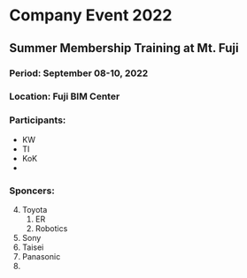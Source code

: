 # Company Event 2022
## Summer Membership Training at Mt. Fuji
### Period: September 08-10, 2022
### Location: Fuji BIM Center
### Participants: 
- KW
- TI
- KoK
- 
### Sponcers: 
4. Toyota
   1. ER
   2. Robotics
6. Sony
7. Taisei
8. Panasonic
9. 
